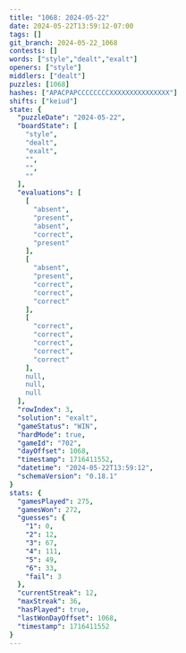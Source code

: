 ```yaml
---
title: "1068: 2024-05-22"
date: 2024-05-22T13:59:12-07:00
tags: []
git_branch: 2024-05-22_1068
contests: []
words: ["style","dealt","exalt"]
openers: ["style"]
middlers: ["dealt"]
puzzles: [1068]
hashes: ["APACPAPCCCCCCCCXXXXXXXXXXXXXXX"]
shifts: ["keiud"]
state: {
  "puzzleDate": "2024-05-22",
  "boardState": [
    "style",
    "dealt",
    "exalt",
    "",
    "",
    ""
  ],
  "evaluations": [
    [
      "absent",
      "present",
      "absent",
      "correct",
      "present"
    ],
    [
      "absent",
      "present",
      "correct",
      "correct",
      "correct"
    ],
    [
      "correct",
      "correct",
      "correct",
      "correct",
      "correct"
    ],
    null,
    null,
    null
  ],
  "rowIndex": 3,
  "solution": "exalt",
  "gameStatus": "WIN",
  "hardMode": true,
  "gameId": "702",
  "dayOffset": 1068,
  "timestamp": 1716411552,
  "datetime": "2024-05-22T13:59:12",
  "schemaVersion": "0.18.1"
}
stats: {
  "gamesPlayed": 275,
  "gamesWon": 272,
  "guesses": {
    "1": 0,
    "2": 12,
    "3": 67,
    "4": 111,
    "5": 49,
    "6": 33,
    "fail": 3
  },
  "currentStreak": 12,
  "maxStreak": 36,
  "hasPlayed": true,
  "lastWonDayOffset": 1068,
  "timestamp": 1716411552
}
---
```

<!-- more -->
